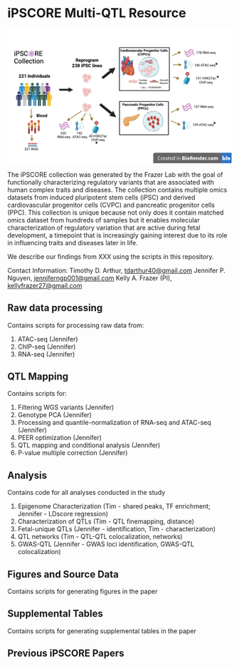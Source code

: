 # iPSCORE Multi-QTL Resource

![Alt text](QTL_Overview.png)

The iPSCORE collection was generated by the Frazer Lab with the goal of functionally characterizing regulatory variants that are associated with human complex traits and diseases. The collection contains multiple omics datasets from induced pluripotent stem cells (iPSC) and derived cardiovascular progenitor cells (CVPC) and pancreatic progenitor cells (PPC). This collection is unique because not only does it contain matched omics dataset from hundreds of samples but it enables molecular characterization of regulatory variation that are active during fetal development, a timepoint that is increasingly gaining interest due to its role in influencing traits and diseases later in life. 

We describe our findings from XXX using the scripts in this repository. 

Contact Information:
Timothy D. Arthur, tdarthur40@gmail.com
Jennifer P. Nguyen, jenniferngp001@gmail.com
Kelly A. Frazer (PI), kellyfrazer27@gmail.com

## Raw data processing
Contains scripts for processing raw data from:
1. ATAC-seq (Jennifer)
2. ChIP-seq (Jennifer)
3. RNA-seq (Jennifer)
   
## QTL Mapping
Contains scripts for:
1. Filtering WGS variants (Jennifer)
2. Genotype PCA (Jennifer)
3. Processing and quantile-normalization of RNA-seq and ATAC-seq (Jennifer)
4. PEER optimization (Jennifer)
5. QTL mapping and conditional analysis (Jennifer)
6. P-value multiple correction (Jennifer)

## Analysis
Contains code for all analyses conducted in the study
1. Epigenome Characterization (Tim - shared peaks, TF enrichment; Jennifer - LDscore regression)
2. Characterization of QTLs (Tim - QTL finemapping, distance)
3. Fetal-unique QTLs (Jennifer - identification, Tim - characterization)
4. QTL networks (Tim - QTL-QTL colocalization, networks)
5. GWAS-QTL (Jennifer - GWAS loci identification, GWAS-QTL colocalization)

## Figures and Source Data
Contains scripts for generating figures in the paper

## Supplemental Tables
Contains scripts for generating supplemental tables in the paper

## Previous iPSCORE Papers

